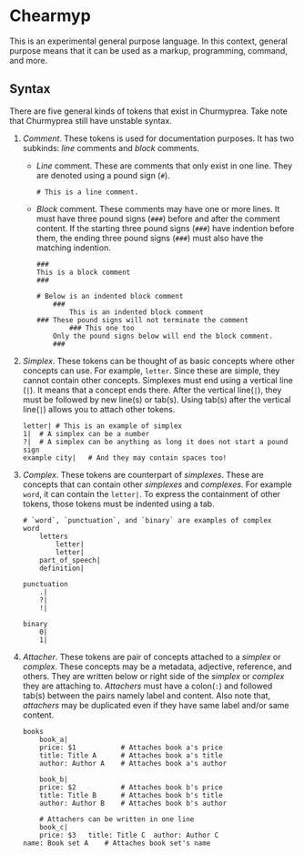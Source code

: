 # Chearmyp
This is an experimental general purpose language. In this context, general purpose means that it can
be used as a markup, programming, command, and more.

## Syntax
There are five general kinds of tokens that exist in Churmyprea. Take note that Churmyprea still
have unstable syntax.
1. *Comment*. These tokens is used for documentation purposes. It has two subkinds: *line* comments
	and *block* comments.
	 - *Line* comment. These are comments that only exist in one line. They are denoted using a pound
		sign (`#`).
		```
		# This is a line comment.
		```
	 - *Block* comment. These comments may have one or more lines. It must have three pound signs
		(`###`) before and after the comment content. If the starting three pound signs (`###`) have
		indention before them, the ending three pound signs (`###`) must also have the matching
		indention.
		```
		###
		This is a block comment
		###

		# Below is an indented block comment
			###
				This is an indented block comment
		### These pound signs will not terminate the comment
				### This one too
			Only the pound signs below will end the block comment.
			###
		```

2. *Simplex*. These tokens can be thought of as basic concepts where other concepts can use. For
	example, `letter`. Since these are simple, they cannot contain other concepts. Simplexes must end
	using a vertical line (`|`). It means that a concept ends there. After the vertical line(`|`),
	they must be followed by new line(s) or tab(s). Using tab(s) after the vertical line(`|`) allows
	you to attach other tokens.
	```
	letter|	# This is an example of simplex
	1|	# A simplex can be a number
	?|	# A simplex can be anything as long it does not start a pound sign
	example city|	# And they may contain spaces too!
	```

3. *Complex*. These tokens are counterpart of *simplexes*. These are concepts that can contain other
	*simplexes* and *complexes*. For example `word`, it can contain the `letter|`. To express the
	containment of other tokens, those tokens must be indented using a tab.
	```
	# `word`, `punctuation`, and `binary` are examples of complex
	word
		letters
			letter|
			letter|
		part_of_speech|
		definition|

	punctuation
		.|
		?|
		!|

	binary
		0|
		1|
	```

4. *Attacher*. These tokens are pair of concepts attached to a *simplex* or *complex*. These
	concepts may be a metadata, adjective, reference, and others. They are written below or right
	side of the *simplex* or *complex* they are attaching to. *Attachers* must have a colon(`:`) and
	followed tab(s) between the pairs namely label and content. Also note that, *attachers* may be
	duplicated even if they have same label and/or same content.
	```
	books
		book_a|
		price: $1			# Attaches book a's price
		title: Title A		# Attaches book a's title
		author: Author A	# Attaches book a's author

		book_b|
		price: $2			# Attaches book b's price
		title: Title B		# Attaches book b's title
		author: Author B	# Attaches book b's author

		# Attachers can be written in one line
		book_c|
		price: $3	title: Title C	author: Author C
	name: Book set A	# Attaches book set's name
	```
